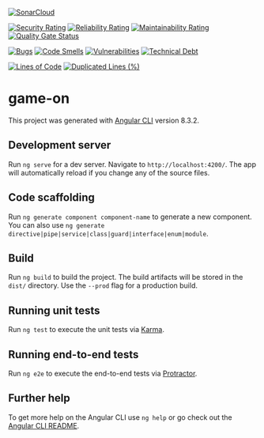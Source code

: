 [![SonarCloud](https://sonarcloud.io/images/project_badges/sonarcloud-white.svg)](https://sonarcloud.io/dashboard?id=SondosSamii_Game-On)

[![Security Rating](https://sonarcloud.io/api/project_badges/measure?project=SondosSamii_Game-On&metric=security_rating)](https://sonarcloud.io/dashboard?id=SondosSamii_Game-On)
[![Reliability Rating](https://sonarcloud.io/api/project_badges/measure?project=SondosSamii_Game-On&metric=reliability_rating)](https://sonarcloud.io/dashboard?id=SondosSamii_Game-On)
[![Maintainability Rating](https://sonarcloud.io/api/project_badges/measure?project=SondosSamii_Game-On&metric=sqale_rating)](https://sonarcloud.io/dashboard?id=SondosSamii_Game-On)
[![Quality Gate Status](https://sonarcloud.io/api/project_badges/measure?project=SondosSamii_Game-On&metric=alert_status)](https://sonarcloud.io/dashboard?id=SondosSamii_Game-On)

[![Bugs](https://sonarcloud.io/api/project_badges/measure?project=SondosSamii_Game-On&metric=bugs)](https://sonarcloud.io/dashboard?id=SondosSamii_Game-On)
[![Code Smells](https://sonarcloud.io/api/project_badges/measure?project=SondosSamii_Game-On&metric=code_smells)](https://sonarcloud.io/dashboard?id=SondosSamii_Game-On)
[![Vulnerabilities](https://sonarcloud.io/api/project_badges/measure?project=SondosSamii_Game-On&metric=vulnerabilities)](https://sonarcloud.io/dashboard?id=SondosSamii_Game-On)
[![Technical Debt](https://sonarcloud.io/api/project_badges/measure?project=SondosSamii_Game-On&metric=sqale_index)](https://sonarcloud.io/dashboard?id=SondosSamii_Game-On)

[![Lines of Code](https://sonarcloud.io/api/project_badges/measure?project=SondosSamii_Game-On&metric=ncloc)](https://sonarcloud.io/dashboard?id=SondosSamii_Game-On)
[![Duplicated Lines (%)](https://sonarcloud.io/api/project_badges/measure?project=SondosSamii_Game-On&metric=duplicated_lines_density)](https://sonarcloud.io/dashboard?id=SondosSamii_Game-On)


# game-on

This project was generated with [Angular CLI](https://github.com/angular/angular-cli) version 8.3.2.

## Development server

Run `ng serve` for a dev server. Navigate to `http://localhost:4200/`. The app will automatically reload if you change any of the source files.

## Code scaffolding

Run `ng generate component component-name` to generate a new component. You can also use `ng generate directive|pipe|service|class|guard|interface|enum|module`.

## Build

Run `ng build` to build the project. The build artifacts will be stored in the `dist/` directory. Use the `--prod` flag for a production build.

## Running unit tests

Run `ng test` to execute the unit tests via [Karma](https://karma-runner.github.io).

## Running end-to-end tests

Run `ng e2e` to execute the end-to-end tests via [Protractor](http://www.protractortest.org/).

## Further help

To get more help on the Angular CLI use `ng help` or go check out the [Angular CLI README](https://github.com/angular/angular-cli/blob/master/README.md).
